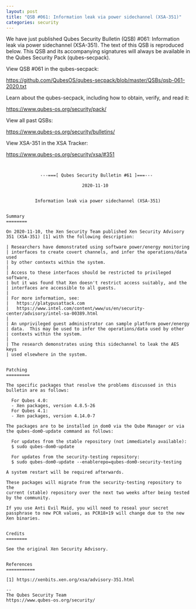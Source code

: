 ```yaml
---
layout: post
title: "QSB #061: Information leak via power sidechannel (XSA-351)"
categories: security
---
```


We have just published Qubes Security Bulletin (QSB) #061: 
Information leak via power sidechannel (XSA-351).
The text of this QSB is reproduced below. This QSB and its accompanying
signatures will always be available in the Qubes Security Pack (qubes-secpack).

View QSB #061 in the qubes-secpack:

<https://github.com/QubesOS/qubes-secpack/blob/master/QSBs/qsb-061-2020.txt>

Learn about the qubes-secpack, including how to obtain, verify, and read it:

<https://www.qubes-os.org/security/pack/>

View all past QSBs:

<https://www.qubes-os.org/security/bulletins/>

View XSA-351 in the XSA Tracker:

<https://www.qubes-os.org/security/xsa/#351>

```


             ---===[ Qubes Security Bulletin #61 ]===---

                             2020-11-10


           Information leak via power sidechannel (XSA-351)


Summary
========

On 2020-11-10, the Xen Security Team published Xen Security Advisory
351 (XSA-351) [1] with the following description:

| Researchers have demonstrated using software power/energy monitoring
| interfaces to create covert channels, and infer the operations/data used
| by other contexts within the system.
| 
| Access to these interfaces should be restricted to privileged software,
| but it was found that Xen doesn't restrict access suitably, and the
| interfaces are accessible to all guests.
| 
| For more information, see:
|   https://platypusattack.com
|   https://www.intel.com/content/www/us/en/security-center/advisory/intel-sa-00389.html
| 
| An unprivileged guest administrator can sample platform power/energy
| data.  This may be used to infer the operations/data used by other
| contexts within the system.
| 
| The research demonstrates using this sidechannel to leak the AES keys
| used elsewhere in the system.


Patching
=========

The specific packages that resolve the problems discussed in this
bulletin are as follows:

  For Qubes 4.0:
  - Xen packages, version 4.8.5-26
  For Qubes 4.1:
  - Xen packages, version 4.14.0-7

The packages are to be installed in dom0 via the Qube Manager or via
the qubes-dom0-update command as follows:

  For updates from the stable repository (not immediately available):
  $ sudo qubes-dom0-update

  For updates from the security-testing repository:
  $ sudo qubes-dom0-update --enablerepo=qubes-dom0-security-testing

A system restart will be required afterwards.

These packages will migrate from the security-testing repository to the
current (stable) repository over the next two weeks after being tested
by the community.

If you use Anti Evil Maid, you will need to reseal your secret
passphrase to new PCR values, as PCR18+19 will change due to the new
Xen binaries.


Credits
========

See the original Xen Security Advisory.


References
===========

[1] https://xenbits.xen.org/xsa/advisory-351.html

--
The Qubes Security Team
https://www.qubes-os.org/security/

```

